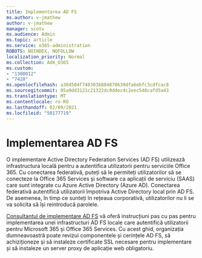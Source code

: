 ```yaml
---
title: Implementarea AD FS
ms.author: v-jmathew
author: v-jmathew
manager: scotv
ms.audience: Admin
ms.topic: article
ms.service: o365-administration
ROBOTS: NOINDEX, NOFOLLOW
localization_priority: Normal
ms.collection: Adm_O365
ms.custom:
- "1300012"
- "7420"
ms.openlocfilehash: a304504f7483036884878639dfa6ebfc3cdfcac8
ms.sourcegitcommit: 05a9dd3121c21322dc9ddec4c2eec548cafd5a43
ms.translationtype: MT
ms.contentlocale: ro-RO
ms.lasthandoff: 02/09/2021
ms.locfileid: "50177719"
---
```

# <a name="deploy-ad-fs"></a>Implementarea AD FS

O implementare Active Directory Federation Services (AD FS) utilizează infrastructura locală pentru a autentifica utilizatorii pentru serviciile Office 365. Cu conectarea federativă, puteți să le permiteți utilizatorilor să se conecteze la Office 365 Services și software ca aplicații de serviciu (SAAS) care sunt integrate cu Azure Active Directory (Azure AD). Conectarea federativă autentifică utilizatorii împotriva Active Directory local prin AD FS. De asemenea, în timp ce sunteți în rețeaua corporativă, utilizatorilor nu li se va solicita să își reintroducă parolele.

[Consultantul de implementare AD FS](https://go.microsoft.com/fwlink/?linkid=2071178) vă oferă instrucțiuni pas cu pas pentru implementarea unei infrastructuri AD FS locale care autentifică utilizatorii pentru Microsoft 365 și Office 365 Services. Cu acest ghid, organizația dumneavoastră poate revizui componentele și cerințele AD FS, să achiziționeze și să instaleze certificate SSL necesare pentru implementare și să instaleze un server proxy de aplicație web obligatoriu.

